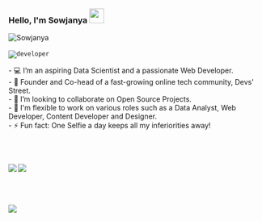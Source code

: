 ### Hello, I'm Sowjanya <img src="https://github.com/sciencepal/sciencepal/blob/master/assets/Hi.gif" width="29px">
<p align="left"> <img src="https://komarev.com/ghpvc/?username=sowjanya-105" alt="Sowjanya" /> </p>

<code><img align="center" src="https://www.amylee.fr/wp-content/uploads/2018/09/sarah-working-on-computer.gif" alt="developer" /></code>&nbsp;

<p align="left"> 
 - 💻 I’m an aspiring Data Scientist and a passionate Web Developer. <br>
- 🤝 Founder and Co-head of a fast-growing online tech community, Devs' Street. <br>
- 👀 I’m looking to collaborate on Open Source Projects.<br>
- 💬 I'm flexible to work on various roles such as a Data Analyst, Web Developer, Content Developer and Designer. <br>
- ⚡ Fun fact: One Selfie a day keeps all my inferiorities away! </p>
</br></br>
<p>
<a href="https://github.com/sowjanya-105/github-readme-stats">
<img align="left" src= "https://github-readme-stats.vercel.app/api?username=sowjanya-105&theme=midnight-purple&show_icons=true" />
</a>
  <a href="https://github.com/sowjanya-105/github-readme-streak-stats">
    <img align="center" src="https://github-readme-streak-stats.herokuapp.com/?user=sowjanya-105" />
  </a>

</p>
</br></br></br>
 
 <a href="https://github.com/sowjanya-105/github-readme-toplangs">
  <img align="left" src ="https://github-readme-stats.vercel.app/api/top-langs/?username=anuraghazra&layout=compact" />
</a>
 </br></br></br>
  
